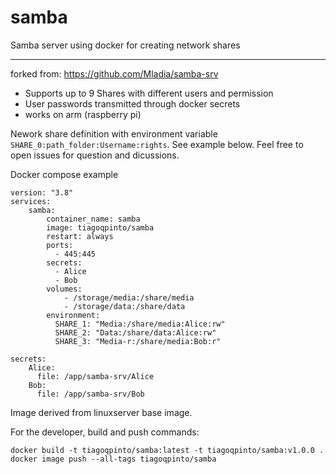 # samba
Samba server using docker for creating network shares

---
forked from:
https://github.com/Mladia/samba-srv 

- Supports up to 9 Shares with different users and permission
- User passwords transmitted through docker secrets
- works on arm (raspberry pi)


Nework share definition with environment variable `SHARE_0:path_folder:Username:rights`.
See example below.
Feel free to open issues for question and dicussions.

Docker compose example
```
version: "3.8"
services:
    samba:
        container_name: samba
        image: tiagoqpinto/samba
        restart: always
        ports:
          - 445:445
        secrets:
          - Alice
          - Bob
        volumes:
            - /storage/media:/share/media
            - /storage/data:/share/data
        environment:
          SHARE_1: "Media:/share/media:Alice:rw"
          SHARE_2: "Data:/share/data:Alice:rw"
          SHARE_3: "Media-r:/share/media:Bob:r"

secrets:
    Alice:
      file: /app/samba-srv/Alice
    Bob:
      file: /app/samba-srv/Bob
```

Image derived from linuxserver base image.

For the developer, build and push commands:

```
docker build -t tiagoqpinto/samba:latest -t tiagoqpinto/samba:v1.0.0 .
docker image push --all-tags tiagoqpinto/samba
```
